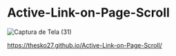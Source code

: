 # Active-Link-on-Page-Scroll
![Captura de Tela (31)](https://github.com/Thesko27/Active-Link-on-Page-Scroll/assets/120025557/956dc99d-3c5b-4120-b083-b89586166328)

https://thesko27.github.io/Active-Link-on-Page-Scroll/
